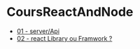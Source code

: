 # CoursReactAndNode

- [01 - server/Api](https://youtu.be/1z1PaWeG53A)
- [02 - react Library ou Framwork ?](https://youtu.be/LXjqDUPHIu8)
